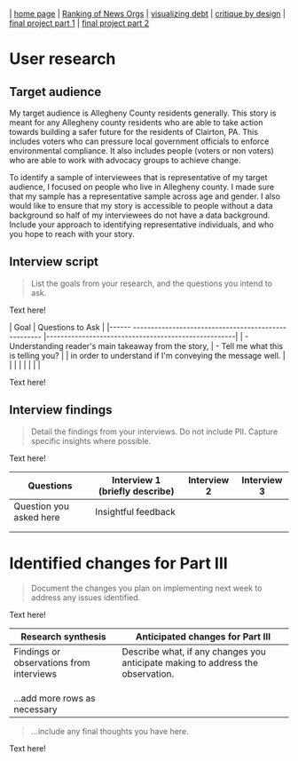 | [home page](https://itsmeriem.github.io/Meriem/) | [Ranking of News Orgs](news-ranking.md) | [visualizing debt](visualizing-debt.md) | [critique by design](critique-by-design.md) | [final project part 1](final-project-part1.md) | [final project part 2](final-project-part2.md) 

# User research 

## Target audience
My target audience is Allegheny County residents generally. This story is meant for any Allegheny county residents who are able to take action towards building a safer future for the residents of Clairton, PA. This includes voters who can pressure local government officials to enforce environmental compliance. It also includes people (voters or non voters) who are able to work with advocacy groups to achieve change.

To identify a sample of interviewees that is representative of my target audience, I focused on people who live in Allegheny county. I made sure that my sample has a representative sample across age and gender. I also would like to ensure that my story is accessible to people without a data background so half of my interviewees do not have a data background.
Include your approach to identifying representative individuals, and who you hope to reach with your story. 


## Interview script
> List the goals from your research, and the questions you intend to ask. 

Text here!

| Goal                                                        | Questions to Ask                                    |
|------  ---------------------------------------------------- |-----------------------------------------------------|
| - Understanding reader's main takeaway from the story,      |  - Tell me what this is telling you?                |
| in order to understand if I'm conveying the message well.   |                                                     |
|                             |                  |
|                             |                  |


Text here!

## Interview findings
> Detail the findings from your interviews.  Do not include PII.  Capture specific insights where possible.

Text here!

| Questions               | Interview 1 (briefly describe) | Interview 2 | Interview 3 |
|-------------------------|--------------------------------|-------------|-------------|
| Question you asked here | Insightful feedback            |             |             |
|                         |                                |             |             |
|                         |                                |             |             |


# Identified changes for Part III
> Document the changes you plan on implementing next week to address any issues identified.  

Text here!

| Research synthesis                       | Anticipated changes for Part III                                                |
|------------------------------------------|---------------------------------------------------------------------------------|
| Findings or observations from interviews | Describe what, if any changes you anticipate making to address the observation. |
|                                          |                                                                                 |
|                                          |                                                                                 |
|                                          |                                                                                 |
| ...add more rows as necessary            |                                                                                 |

> ...include any final thoughts you have here. 

Text here!
